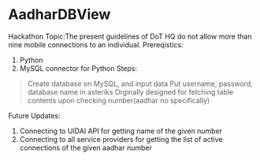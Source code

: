 # AadharDBView

Hackathon Topic:The present guidelines of DoT HQ do not allow
more than nine mobile connections to an individual.
Prereqistics:
1. Python
2. MySQL connector for Python
Steps:
>Create database on MySQL, and input data
>Put username, password, database name in asteriks
>Orginally designed for fetching table contents upon checking number(aadhar no specifically)

Future Updates: 
1. Connecting to UIDAI API for getting name of the given number
2. Connecting to all service providers for getting the list of active connections of the given aadhar number

